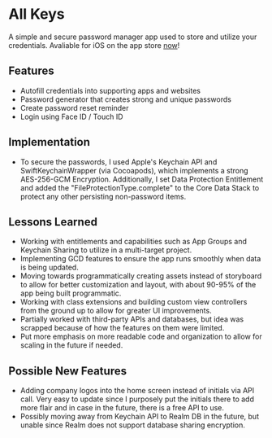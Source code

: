 # All Keys

A simple and secure password manager app used to store and utilize your credentials. Avaliable for iOS on the app store [now](https://apps.apple.com/us/app/all-keys/id1576077213)!

## Features
- Autofill credentials into supporting apps and websites
- Password generator that creates strong and unique passwords
- Create password reset reminder
- Login using Face ID / Touch ID

## Implementation
- To secure the passwords, I used Apple's Keychain API and SwiftKeychainWrapper (via Cocoapods), which implements a strong AES-256-GCM Encryption. Additionally, I set Data Protection Entitlement and added the "FileProtectionType.complete" to the Core Data Stack to protect any other persisting non-password items.

## Lessons Learned
- Working with entitlements and capabilities such as App Groups and Keychain Sharing to utilize in a multi-target project.
- Implementing GCD features to ensure the app runs smoothly when data is being updated.
- Moving towards programmatically creating assets instead of storyboard to allow for better customization and layout, with about 90-95% of the app being built programmatic.
- Working with class extensions and building custom view controllers from the ground up to allow for greater UI improvements.
- Partially worked with third-party APIs and databases, but idea was scrapped because of how the features on them were limited.
- Put more emphasis on more readable code and organization to allow for scaling in the future if needed.

## Possible New Features
- Adding company logos into the home screen instead of initials via API call. Very easy to update since I purposely put the initials there to add more flair and in case in the future, there is a free API to use.
- Possibly moving away from Keychain API to Realm DB in the future, but unable since Realm does not support database sharing encryption. 
